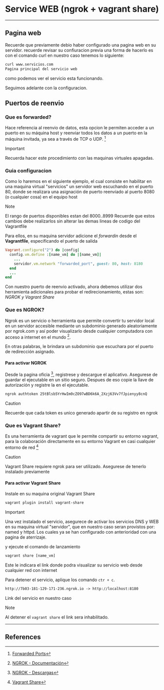 # Service WEB (ngrok + vagrant share)

---
## Pagina web
Recuerde que previamente debio haber configurado una pagina web en su servidor.
recuerde revisar su confiuracion previa una forma de hacerlo es con el comando curl 
en nuestro caso tenemos lo siguiente: 
```apache
curl www.servicios.com
Pagina principal del servicio web
```
como podemos ver el servicio esta funcionando.

Seguimos adelante con la configuracion.

## Puertos de reenvio

### Que es forwarded?

Hace referencia al reenvio de datos, esta opcion le permiten acceder a un puerto en su máquina host y reenviar todos los datos a un puerto en la máquina invitada, ya sea a través de TCP o UDP. [^1]

> [!IMPORTANT]
> Recuerda hacer este procedimiento con las maquinas virtuales apagadas.

### Guia configuracion

Como lo haremos en el siguiente ejemplo, el cual consiste en habilitar en una maquina virtual "servicios" un servidor web escuchando en el puerto 80, donde se realizara una asignación de puerto reenviado al puerto 8080 (o cualquier cosa) en el equipo host

> [!NOTE]
> El rango de puertos disponibles estan del 8000..8999
> Recuerde que estos cambios debe realizarlos sin alterar las demas lineas de codigo del Vagrantfile

Para ellos, en su maquina servidor adicione el _forwardin_ desde el **Vagrantfile**, especificando el puerto de salida

```ruby
Vagrant.configure("2") do |config|
  config.vm.define :[name_vm] do |[name_vm]|
    ...
    servidor.vm.network "forwarded_port", guest: 80, host: 8180
  end
  ...
end
```

Con nuestro puerto de reenvio activado, ahora debemos utilizar dos herramienta adicionales para probar el redirecionamiento, estas son: _NGROK y Vagrant Share_

### Que es NGROK?

Ngrok es un servicio o herramienta que permite convertir tu servidor local en un servidor accesible mediante un subdominio generado aleatoriamente por ngrok.com y así poder visualizarlo desde cualquier computadora con acceso a internet en el mundo
[^2].

En otras palabras, le brindara un subdominio que escuchara por el puerto de redirección asignado.

#### Para activar NGROK

Desde la pagina oficia [^3], registrese y descargue el aplicativo. Asegurese de guardar el ejecutable en un sitio seguro. Despues de eso copie la llave de autorización y registre la en el ejecutable.

```apache
ngrok authtoken 25tBlsb5YrHwIm0cZO97wBD6k6A_2Xzj63Vv7fJpienyy8cnQ
```
>[!CAUTION]
>Recuerde que cada token es unico generado apartir de su registro en ngrok

### Que es Vagrant Share?

Es una herramienta de vagrant que le permite compartir su entorno vagrant, para la colaboración directamente en su entorno Vagrant en casi cualquier entorno de red [^4]

> [!CAUTION]
> Vagrant Share requiere ngrok para ser utilizado. Asegurese de tenerlo instalado previamente

#### Para activar Vagrant Share

Instale en su maquina original Vagrant Share

```apache
vagrant plugin install vagrant-share
```

> [!IMPORTANT]
> Una vez instalado el servicio, asegurece de activar los servicios DNS y WEB en su maquina virtual "servidor", que en nuestro caso seran provistos por: named y httpd. Los cuales ya se han configurado con anterioridad con una pagina de aterrizaje.

y ejecute el comando de lanzamiento

```apache
vagrant share [name_vm]
```

Este le indicara el link donde podra visualizar su servicio web desde cualquier red con internet

Para detener el servicio, aplique los comando ` ctr + c `.
```apache
http://7b03-181-129-171-236.ngrok.io -> http://localhost:8180
```
Link del servicio en nuestro caso

> [!NOTE]
> Al detener el `vagrant share` el link sera inhabilitado.

---

## References

[^1]: [Forwarded Ports](https://www.vagrantup.com/docs/networking/forwarded_ports)
[^2]: [NGROK - Documentación](https://ngrok.com/docs)
[^3]: [NGROK - Descargas](https://ngrok.com/download)
[^4]: [Vagrant Share](https://www.vagrantup.com/docs/share)
